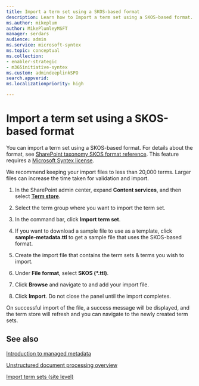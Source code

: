 ```yaml
---
title: Import a term set using a SKOS-based format
description: Learn how to Import a term set using a SKOS-based format.
ms.author: mikeplum
author: MikePlumleyMSFT
manager: serdars
audience: admin
ms.service: microsoft-syntex
ms.topic: conceptual
ms.collection:
- enabler-strategic
- m365initiative-syntex
ms.custom: admindeeplinkSPO
search.appverid: 
ms.localizationpriority: high

---
```


# Import a term set using a SKOS-based format

You can import a term set using a SKOS-based format. For details about the format, see [SharePoint taxonomy SKOS format reference](skos-format-reference.md). This feature requires a [Microsoft Syntex license](syntex-licensing.md).

We recommend keeping your import files to less than 20,000 terms. Larger files can increase the time taken for validation and import.

1. In the SharePoint admin center, expand **Content services**, and then select <a href="https://go.microsoft.com/fwlink/?linkid=2185073" target="_blank">**Term store**</a>.

2. Select the term group where you want to import the term set.

3. In the command bar, click **Import term set**.

4. If you want to download a sample file to use as a template, click **sample-metadata.ttl** to get a sample file that uses the SKOS-based format.

5. Create the import file that contains the term sets & terms you wish to import.

6. Under **File format**, select **SKOS (*.ttl)**.

7. Click **Browse** and navigate to and add your import file.

8. Click **Import**. Do not close the panel until the import completes.

On successful import of the file, a success message will be displayed, and the term store will refresh and you can navigate to the newly created term sets.

## See also

[Introduction to managed metadata](/sharepoint/managed-metadata)

[Unstructured document processing overview](document-understanding-overview.md)

[Import term sets (site level)](https://support.microsoft.com/office/168fbc86-7fce-4288-9a1f-b83fc3921c18)
